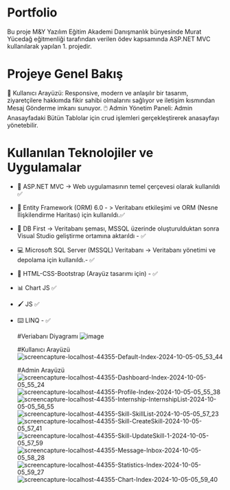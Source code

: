 #  Portfolio
Bu proje M&Y Yazılım Eğitim Akademi Danışmanlık bünyesinde Murat Yücedağ eğitmenliği tarafından verilen ödev kapsamında ASP.NET MVC kullanılarak yapılan 1. projedir.

# Projeye Genel Bakış
👤 Kullanıcı Arayüzü: Responsive, modern ve anlaşılır bir tasarım, ziyaretçilere hakkımda fikir sahibi olmalarını sağlıyor ve iletişim kısmından Mesaj Gönderme imkanı sunuyor.
🖱️ Admin Yönetim Paneli: Admin Anasayfadaki Bütün Tablolar için crud işlemleri gerçekleştirerek anasayfayı yönetebilir.

# Kullanılan Teknolojiler ve Uygulamalar
- 🤖 ASP.NET MVC -> Web uygulamasının temel çerçevesi olarak kullanıldı ✅
- 🎐  Entity Framework (ORM) 6.0 - > Veritabanı etkileşimi ve ORM (Nesne İlişkilendirme Haritası) için kullanıldı.✅
- 🎡  DB First -> Veritabanı şeması, MSSQL üzerinde oluşturulduktan sonra Visual Studio geliştirme ortamına aktarıldı - ✅
- 💻 Microsoft SQL Server (MSSQL) Veritabanı -> Veritabanı yönetimi ve depolama için kullanıldı.- ✅
- 🎨 HTML-CSS-Bootstrap (Arayüz tasarımı için) - ✅
- 📊 Chart JS ✅
- 🖌️ JS  ✅
- ⌨️ LINQ - ✅


  #Veriabanı Diyagramı
   ![image](https://github.com/user-attachments/assets/e79032f2-3eca-450a-b1a8-076e91ad794f)

  #Kullanıcı Arayüzü
  ![screencapture-localhost-44355-Default-Index-2024-10-05-05_53_44](https://github.com/user-attachments/assets/f998bf4e-60e4-40c5-8ba4-0c45d84980a8)

  #Admin Arayüzü
  ![screencapture-localhost-44355-Dashboard-Index-2024-10-05-05_55_24](https://github.com/user-attachments/assets/a75da38c-3f46-4649-974a-423fa2a0ddab)
![screencapture-localhost-44355-Profile-Index-2024-10-05-05_55_38](https://github.com/user-attachments/assets/b8fd3d3b-12b1-43ca-9523-7281414271e2)
![screencapture-localhost-44355-Internship-InternshipList-2024-10-05-05_56_55](https://github.com/user-attachments/assets/53b63e2a-1e72-49d6-8cfc-733d4ee6bd7f)
![screencapture-localhost-44355-Skill-SkillList-2024-10-05-05_57_23](https://github.com/user-attachments/assets/a832a537-4969-43e7-898c-972a3ba58d67)
![screencapture-localhost-44355-Skill-CreateSkill-2024-10-05-05_57_41](https://github.com/user-attachments/assets/aa62fe23-cc19-4501-a015-7084d1c7b4bc)
![screencapture-localhost-44355-Skill-UpdateSkill-1-2024-10-05-05_57_59](https://github.com/user-attachments/assets/ce76501f-0d55-4b5a-b152-f3233a06ea53)
![screencapture-localhost-44355-Message-Inbox-2024-10-05-05_58_28](https://github.com/user-attachments/assets/ffae20d0-cafe-48d1-ad47-bc4e716ca5e9)
![screencapture-localhost-44355-Statistics-Index-2024-10-05-05_59_27](https://github.com/user-attachments/assets/6d5c5acb-209d-4fbd-899f-bc894c0e97b6)
![screencapture-localhost-44355-Chart-Index-2024-10-05-05_59_40](https://github.com/user-attachments/assets/a221a410-b3af-4d3c-88ab-24f5cfb66c82)

